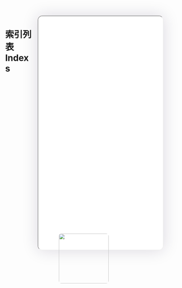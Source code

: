 <!--
 * @Descripttion: 
 * @version: V1.0
 * @Author: Xiaokang Lei
 * @email: lxk201808@163.com
 * @Date: 2022-12-02 17:56:12
 * @LastEditors: Xiaokang Lei
 * @LastEditTime: 2022-12-02 17:56:13
-->

<div style="width:400px; height:700px; float:right; padding-left:3%;">
    <iframe src="./h5/index.html#/pages/index/plugin/indexes/indexes" width="400" height="750" style="border-radius:15px; box-shadow:0 0 50px 0px rgb(30 0 60 / 15%);"></iframe>
</div>

# 索引列表Indexs

<div align=center>
  <img width="160px" style="border-radius: 5%;" src="https://s1.ax1x.com/2022/11/30/zwKDdU.jpg">
</div>
